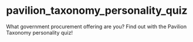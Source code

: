 # pavilion_taxonomy_personality_quiz
What government procurement offering are you? Find out with the Pavilion Taxonomy personality quiz!
